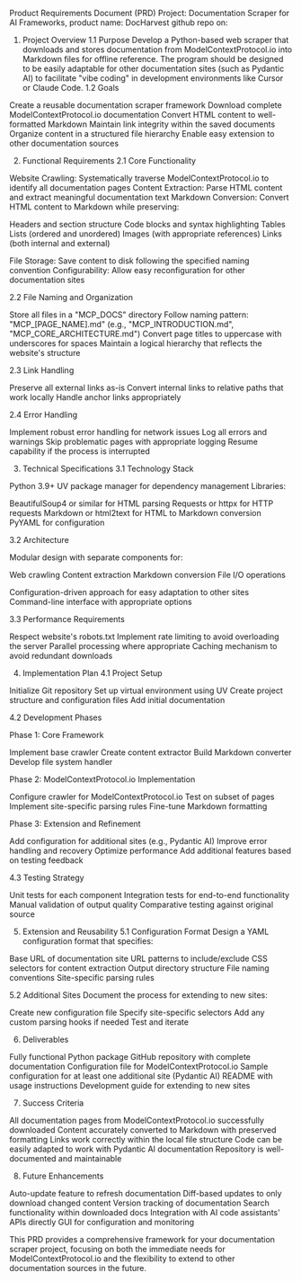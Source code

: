 Product Requirements Document (PRD)
Project: Documentation Scraper for AI Frameworks, product name: DocHarvest
github repo on: 
1. Project Overview
1.1 Purpose
Develop a Python-based web scraper that downloads and stores documentation from ModelContextProtocol.io into Markdown files for offline reference. The program should be designed to be easily adaptable for other documentation sites (such as Pydantic AI) to facilitate "vibe coding" in development environments like Cursor or Claude Code.
1.2 Goals

Create a reusable documentation scraper framework
Download complete ModelContextProtocol.io documentation
Convert HTML content to well-formatted Markdown
Maintain link integrity within the saved documents
Organize content in a structured file hierarchy
Enable easy extension to other documentation sources

2. Functional Requirements
2.1 Core Functionality

Website Crawling: Systematically traverse ModelContextProtocol.io to identify all documentation pages
Content Extraction: Parse HTML content and extract meaningful documentation text
Markdown Conversion: Convert HTML content to Markdown while preserving:

Headers and section structure
Code blocks and syntax highlighting
Tables
Lists (ordered and unordered)
Images (with appropriate references)
Links (both internal and external)


File Storage: Save content to disk following the specified naming convention
Configurability: Allow easy reconfiguration for other documentation sites

2.2 File Naming and Organization

Store all files in a "MCP_DOCS" directory
Follow naming pattern: "MCP_[PAGE_NAME].md" (e.g., "MCP_INTRODUCTION.md", "MCP_CORE_ARCHITECTURE.md")
Convert page titles to uppercase with underscores for spaces
Maintain a logical hierarchy that reflects the website's structure

2.3 Link Handling

Preserve all external links as-is
Convert internal links to relative paths that work locally
Handle anchor links appropriately

2.4 Error Handling

Implement robust error handling for network issues
Log all errors and warnings
Skip problematic pages with appropriate logging
Resume capability if the process is interrupted

3. Technical Specifications
3.1 Technology Stack

Python 3.9+
UV package manager for dependency management
Libraries:

BeautifulSoup4 or similar for HTML parsing
Requests or httpx for HTTP requests
Markdown or html2text for HTML to Markdown conversion
PyYAML for configuration



3.2 Architecture

Modular design with separate components for:

Web crawling
Content extraction
Markdown conversion
File I/O operations


Configuration-driven approach for easy adaptation to other sites
Command-line interface with appropriate options

3.3 Performance Requirements

Respect website's robots.txt
Implement rate limiting to avoid overloading the server
Parallel processing where appropriate
Caching mechanism to avoid redundant downloads

4. Implementation Plan
4.1 Project Setup

Initialize Git repository
Set up virtual environment using UV
Create project structure and configuration files
Add initial documentation

4.2 Development Phases

Phase 1: Core Framework

Implement base crawler
Create content extractor
Build Markdown converter
Develop file system handler


Phase 2: ModelContextProtocol.io Implementation

Configure crawler for ModelContextProtocol.io
Test on subset of pages
Implement site-specific parsing rules
Fine-tune Markdown formatting


Phase 3: Extension and Refinement

Add configuration for additional sites (e.g., Pydantic AI)
Improve error handling and recovery
Optimize performance
Add additional features based on testing feedback



4.3 Testing Strategy

Unit tests for each component
Integration tests for end-to-end functionality
Manual validation of output quality
Comparative testing against original source

5. Extension and Reusability
5.1 Configuration Format
Design a YAML configuration format that specifies:

Base URL of documentation site
URL patterns to include/exclude
CSS selectors for content extraction
Output directory structure
File naming conventions
Site-specific parsing rules

5.2 Additional Sites
Document the process for extending to new sites:

Create new configuration file
Specify site-specific selectors
Add any custom parsing hooks if needed
Test and iterate

6. Deliverables

Fully functional Python package
GitHub repository with complete documentation
Configuration file for ModelContextProtocol.io
Sample configuration for at least one additional site (Pydantic AI)
README with usage instructions
Development guide for extending to new sites

7. Success Criteria

All documentation pages from ModelContextProtocol.io successfully downloaded
Content accurately converted to Markdown with preserved formatting
Links work correctly within the local file structure
Code can be easily adapted to work with Pydantic AI documentation
Repository is well-documented and maintainable

8. Future Enhancements

Auto-update feature to refresh documentation
Diff-based updates to only download changed content
Version tracking of documentation
Search functionality within downloaded docs
Integration with AI code assistants' APIs directly
GUI for configuration and monitoring

This PRD provides a comprehensive framework for your documentation scraper project, focusing on both the immediate needs for ModelContextProtocol.io and the flexibility to extend to other documentation sources in the future.